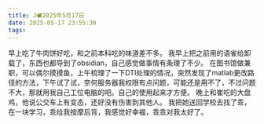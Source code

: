 ```yaml
---
title: J🕊️2025年5月17日
date: 2025-05-17 23:55:30
tags:
---
```

早上吃了牛肉饼好吃，和之前本科吃的味道差不多。
我早上把之前用的语雀给卸载了，东西也都导到了obsidian，自己感觉做事情有条理了不少。
在图书馆做兼职，可以偶尔摸摸鱼，上午梳理了一下DTI处理的情况，突然发现了matlab更改路径的方法，下午试了试，奈何服务器我权限有点问题，可能还是用不了，不过问题不大，那就用我自己工位电脑的吧。自己的使用起来才方便。
晚上和崔吃的大盘鸡，他说公交车上有变态，还好没有伤害到其他人。
我把她送回学校去找了乖，在一块学习，乖给我按摩后背，我感觉好幸福，乖乖对我太好了。